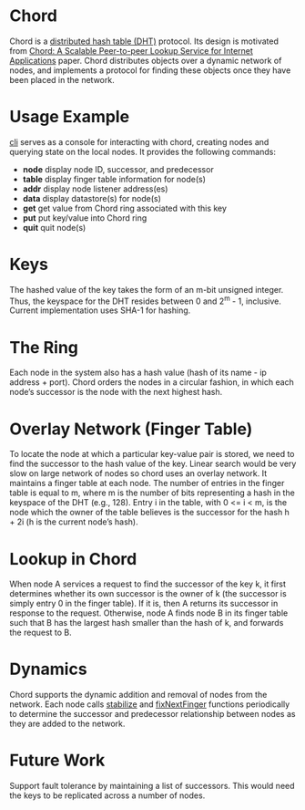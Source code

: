 # Chord

Chord is a <a href="https://en.wikipedia.org/wiki/Distributed_hash_table">distributed hash table (DHT)</a> protocol. Its design is motivated from <a href="https://pdos.csail.mit.edu/papers/chord:sigcomm01/chord_sigcomm.pdf">Chord: A Scalable Peer-to-peer Lookup Service for Internet Applications</a> paper. Chord distributes objects over a dynamic network of nodes, and implements a protocol for finding these objects once they have been placed in the network.

# Usage Example
[cli](cli.go) serves as a console for interacting with chord, creating nodes and querying state on the local nodes. It provides the following commands:
* <b>node</b> display node ID, successor, and predecessor
* <b>table</b> display finger table information for node(s)
* <b>addr</b> display node listener address(es)
* <b>data</b> display datastore(s) for node(s)
* <b>get</b> get value from Chord ring associated with this key
* <b>put</b> put key/value into Chord ring
* <b>quit</b> quit node(s)

# Keys
The hashed value of the key takes the form of an m-bit unsigned integer. Thus, the keyspace for the DHT resides between 0 and 2<sup>m</sup> - 1, inclusive. Current implementation uses SHA-1 for hashing.

# The Ring
Each node in the system also has a hash value (hash of its name - ip address + port). Chord orders the nodes in a circular fashion, in which each node’s successor is the node with the next highest hash.

# Overlay Network (Finger Table)
To locate the node at which a particular key-value pair is stored, we need to find the successor to the hash value of the key. Linear search would be very slow on large network of nodes so chord uses an overlay network. It maintains a finger table at each node. The number of entries in the finger table is equal to m, where m is the number of bits representing a hash in the keyspace of the DHT (e.g., 128). Entry i in the table, with 0 <= i < m, is the node which the owner of the table believes is the successor for the hash h + 2i (h is the current node’s hash). 

# Lookup in Chord
When node A services a request to find the successor of the key k, it first determines whether its own successor is the owner of k (the successor is simply entry 0 in the finger table). If it is, then A returns its successor in response to the request. Otherwise, node A finds node B in its finger table such that B has the largest hash smaller than the hash of k, and forwards the request to B.

# Dynamics
Chord supports the dynamic addition and removal of nodes from the network. Each node calls [stabilize](chord/node_local_impl.go#L32) and [fixNextFinger](chord/finger.go#L34) functions periodically to determine the successor and predecessor relationship between nodes as they are added to the network.

# Future Work
Support fault tolerance by maintaining a list of successors. This would need the keys to be replicated across a number of nodes. 
